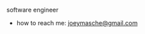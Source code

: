 software engineer
- how to reach me: joeymasche@gmail.com

<!---
asch89/asch89 is a ✨ special ✨ repository because its `README.md` (this file) appears on your GitHub profile.
You can click the Preview link to take a look at your changes.
--->
